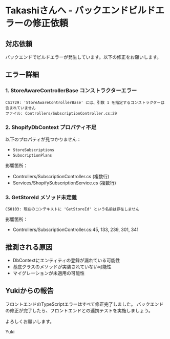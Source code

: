 # Takashiさんへ - バックエンドビルドエラーの修正依頼

## 対応依頼

バックエンドでビルドエラーが発生しています。以下の修正をお願いします。

## エラー詳細

### 1. StoreAwareControllerBase コンストラクターエラー
```
CS1729: 'StoreAwareControllerBase' には、引数 1 を指定するコンストラクターは含まれていません
ファイル: Controllers/SubscriptionController.cs:29
```

### 2. ShopifyDbContext プロパティ不足
以下のプロパティが見つかりません：
- `StoreSubscriptions`
- `SubscriptionPlans`

影響箇所：
- Controllers/SubscriptionController.cs (複数行)
- Services/ShopifySubscriptionService.cs (複数行)

### 3. GetStoreId メソッド未定義
```
CS0103: 現在のコンテキストに 'GetStoreId' という名前は存在しません
```
影響箇所：
- Controllers/SubscriptionController.cs:45, 133, 239, 301, 341

## 推測される原因
- DbContextにエンティティの登録が漏れている可能性
- 基底クラスのメソッドが実装されていない可能性
- マイグレーションが未適用の可能性

## Yukiからの報告
フロントエンドのTypeScriptエラーはすべて修正完了しました。
バックエンドの修正が完了したら、フロントエンドとの連携テストを実施しましょう。

よろしくお願いします。

Yuki